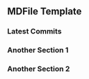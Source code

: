 ## MDFile Template

### Latest Commits
<!-- Latest_Commits_Start -->
<!-- Latest_Commits_End -->

### Another Section 1

### Another Section 2
